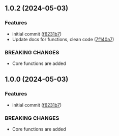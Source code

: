 ## 1.0.2 (2024-05-03)


### Features

* initial commit ([f6231b7](https://github.com/maemreyo/pkg-compat/commit/f6231b7fd4c7dfc9b8ea45691ce1987189f1d8df))
* Update docs for functions, clean code ([7f140a7](https://github.com/maemreyo/pkg-compat/commit/7f140a781ca475cf9b2567ff4420c7576619769e))


### BREAKING CHANGES

* Core functions are added



## 1.0.0 (2024-05-03)

### Features

- initial commit ([f6231b7](https://github.com/maemreyo/pkg-compat/commit/f6231b7fd4c7dfc9b8ea45691ce1987189f1d8df))

### BREAKING CHANGES

- Core functions are added
